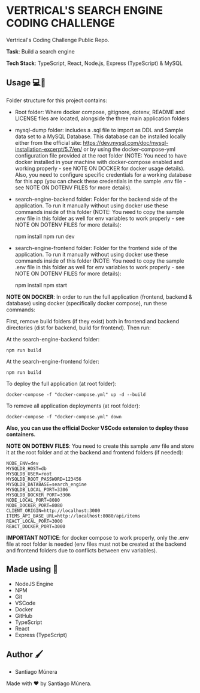 # VERTRICAL'S SEARCH ENGINE CODING CHALLENGE

Vertrical's Coding Challenge Public Repo.

**Task**: Build a search engine

**Tech Stack**: TypeScript, React, Node.js, Express (TypeScript) & MySQL

## Usage 💻🚀

Folder structure for this project contains:
- Root folder: Where docker compose, gitignore, dotenv, README and LICENSE files are located, alongside the three main application folders 
- mysql-dump folder: includes a .sql file to import as DDL and Sample data set to a MySQL Database. This database can be installed locally either from the official site: https://dev.mysql.com/doc/mysql-installation-excerpt/5.7/en/ or by using the docker-compose-yml configuration file provided at the root folder (NOTE: You need to have docker installed in your machine with docker-compose enabled and working properly - see NOTE ON DOCKER for docker usage details). Also, you need to configure specific credentials for a working database for this app (you can check these credentials in the sample .env file - see NOTE ON DOTENV FILES for more details).
- search-engine-backend folder: Folder for the backend side of the application. To run it manually without using docker use these commands inside of this folder (NOTE: You need to copy the sample .env file in this folder as well for env variables to work properly - see NOTE ON DOTENV FILES for more details):

    npm install
    npm run dev

- search-engine-frontend folder: Folder for the frontend side of the application. To run it manually without using docker use these commands inside of this folder (NOTE: You need to copy the sample .env file in this folder as well for env variables to work properly - see NOTE ON DOTENV FILES for more details):

    npm install
    npm start

**NOTE ON DOCKER**: In order to run the full application (frontend, backend & database) using docker (specifically docker compose), run these commands:

First, remove build folders (if they exist) both in frontend and backend directories (dist for backend, build for frontend). Then run:

At the search-engine-backend folder:

    npm run build

At the search-engine-frontend folder:

    npm run build

To deploy the full application (at root folder):

    docker-compose -f "docker-compose.yml" up -d --build

To remove all application deployments (at root folder): 

    docker-compose -f "docker-compose.yml" down

**Also, you can use the official Docker VSCode extension to deploy these containers.**

**NOTE ON DOTENV FILES**: You need to create this sample .env file and store it at the root folder and at the backend and frontend folders (if needed):

    NODE_ENV=dev
    MYSQLDB_HOST=db
    MYSQLDB_USER=root
    MYSQLDB_ROOT_PASSWORD=123456
    MYSQLDB_DATABASE=search_engine
    MYSQLDB_LOCAL_PORT=3306
    MYSQLDB_DOCKER_PORT=3306
    NODE_LOCAL_PORT=8080
    NODE_DOCKER_PORT=8080
    CLIENT_ORIGIN=http://localhost:3000
    ITEMS_API_BASE_URL=http://localhost:8080/api/items
    REACT_LOCAL_PORT=3000
    REACT_DOCKER_PORT=3000

**IMPORTANT NOTICE**: for docker compose to work properly, only the .env file at root folder is needed (env files must not be created at the backend and frontend folders due to conflicts between env variables).

## Made using 🔨

- NodeJS Engine
- NPM
- Git
- VSCode
- Docker
- GitHub
- TypeScript
- React
- Express (TypeScript)

## Author :paintbrush:

- Santiago Múnera

Made with ❤️ by Santiago Múnera.
